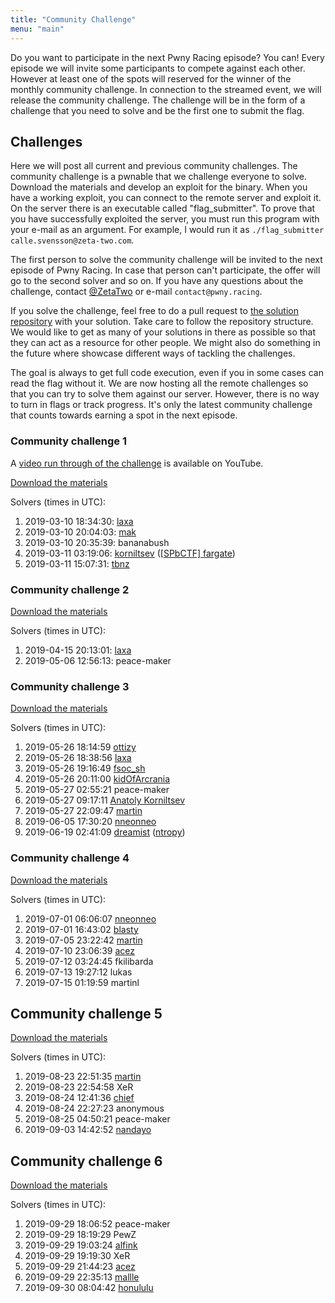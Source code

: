 ```yaml
---
title: "Community Challenge"
menu: "main"
---
```


Do you want to participate in the next Pwny Racing episode? You can!
Every episode we will invite some participants to compete against each other.
However at least one of the spots will reserved for the winner of the monthly community challenge.
In connection to the streamed event, we will release the community challenge.
The challenge will be in the form of a challenge that you need to solve and be the first one to submit the flag.

## Challenges

Here we will post all current and previous community challenges.
The community challenge is a pwnable that we challenge everyone to solve.
Download the materials and develop an exploit for the binary.
When you have a working exploit, you can connect to the remote server and exploit it.
On the server there is an executable called "flag_submitter". To prove that you have successfully exploited the server, you must run this program with your e-mail as an argument.
For example, I would run it as `./flag_submitter calle.svensson@zeta-two.com`.

The first person to solve the community challenge will be invited to the next episode of Pwny Racing.
In case that person can't participate, the offer will go to the second solver and so on.
If you have any questions about the challenge, contact [@ZetaTwo](https://twitter.com/ZetaTwo) or e-mail `contact@pwny.racing`.

If you solve the challenge, feel free to do a pull request to [the solution repository](https://github.com/ZetaTwo/pwny-racing-solutions) with your solution.
Take care to follow the repository structure. We would like to get as many of your solutions in there as possible so that they can act as a resource for other people.
We might also do something in the future where showcase different ways of tackling the challenges.

The goal is always to get full code execution, even if you in some cases can read the flag without it. We are now hosting all the remote challenges so that you can try to solve them against our server. However, there is no way to turn in flags or track progress. It's only the latest community challenge that counts towards earning a spot in the next episode.

### Community challenge 1

A [video run through of the challenge](https://www.youtube.com/watch?v=3lH_6AE4UIw) is available on YouTube.

[Download the materials](/challenges/chall2-dist.tgz)

Solvers (times in UTC):

1. 2019-03-10 18:34:30: [laxa](https://twitter.com/l4x4)  
2. 2019-03-10 20:04:03: [mak](https://twitter.com/maciekkotowicz)  
3. 2019-03-10 20:35:39: bananabush  
4. 2019-03-11 03:19:06: [korniltsev](https://twitter.com/korniltsev) ([\[SPbCTF\] fargate](https://ctftime.org/team/63864))  
5. 2019-03-11 15:07:31: [tbnz](https://twitter.com/_tbnz)  

### Community challenge 2

[Download the materials](/challenges/chall6-dist.tgz)

Solvers (times in UTC):

1. 2019-04-15 20:13:01: [laxa](https://twitter.com/l4x4)  
2. 2019-05-06 12:56:13: peace-maker

### Community challenge 3

[Download the materials](/challenges/chall8-dist.tgz)

Solvers (times in UTC):

1. 2019-05-26 18:14:59 [ottizy](https://twitter.com/liuhackse)
2. 2019-05-26 18:38:56 [laxa](https://twitter.com/l4x4)  
3. 2019-05-26 19:16:49 [fsoc_sh](https://twitter.com/fsoc_sh)
4. 2019-05-26 20:11:00 [kidOfArcrania](kidOfArcrania)
5. 2019-05-27 02:55:21 peace-maker
6. 2019-05-27 09:17:11 [Anatoly Korniltsev](https://twitter.com/korniltsev)
7. 2019-05-27 22:09:47 [martin](https://twitter.com/martin30527833)
8. 2019-06-05 17:30:20 [nneonneo](https://twitter.com/nneonneo)
9. 2019-06-19 02:41:09 [dreamist](https://mobile.twitter.com/PoeticDreamist) ([ntropy](https://ctftime.org/team/30563))

### Community challenge 4

[Download the materials](/challenges/chall10-dist.tgz)

Solvers (times in UTC):

1. 2019-07-01 06:06:07 [nneonneo](https://twitter.com/nneonneo)
2. 2019-07-01 16:43:02 [blasty](https://twitter.com/bl4sty/)
3. 2019-07-05 23:22:42 [martin](https://twitter.com/martin30527833)
4. 2019-07-10 23:06:39 [acez](https://twitter.com/amatcama/)
5. 2019-07-12 03:24:45 fkilibarda
6. 2019-07-13 19:27:12 lukas
7. 2019-07-15 01:19:59 martinl

## Community challenge 5

[Download the materials](/challenges/chall17-dist.tgz)

Solvers (times in UTC):

1. 2019-08-23 22:51:35 [martin](https://twitter.com/martin30527833)
2. 2019-08-23 22:54:58 XeR
3. 2019-08-24 12:41:36 [chief](https://twitter.com/chief_x86)
4. 2019-08-24 22:27:23 anonymous
5. 2019-08-25 04:50:21 peace-maker
6. 2019-09-03 14:42:52 [nandayo](https://twitter.com/nanday0_)

## Community challenge 6

[Download the materials](/challenges/chall19-dist.tgz)

Solvers (times in UTC):

1. 2019-09-29 18:06:52 peace-maker
2. 2019-09-29 18:19:29 PewZ
3. 2019-09-29 19:03:24 [alfink](https://twitter.com/_alfink_)
4. 2019-09-29 19:19:30 XeR
5. 2019-09-29 21:44:23 [acez](https://twitter.com/amatcama)
6. 2019-09-29 22:35:13 [mallle](@fktio)
7. 2019-09-30 08:04:42 [honululu](https://twitter.com/_honululu_)

